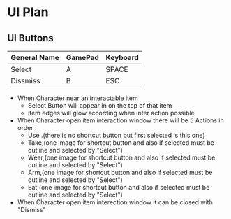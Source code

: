 # UI Plan

 ## UI Buttons 
| General Name  |    GamePad    |    Keyboard  | 
| ------------- | ------------- | -------------
| Select        |        A      |      SPACE   |
| Dissmiss      |        B      |      ESC     |


- When Character near an interactable item 
  - Select Button will appear in on the top of that item
  - item edges will glow according when inter action possible
- When Character open item interaction window there will be 5 Actions in order :
  - Use .(there is no shortcut button but first selected is this one)
  - Take,(one image for shortcut button and also if selected must be outline and selected by "Select")
  - Wear,(one image for shortcut button and also if selected must be outline and selected by "Select")
  - Arm,(one image for shortcut button and also if selected must be outline and selected by "Select")
  - Eat,(one image for shortcut button and also if selected must be outline and selected by "Select")
- When Character open item interection window it can be closed with "Dismiss"
